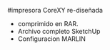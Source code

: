 #impresora CoreXY re-diseñada

- comprimido en RAR.
- Archivo completo SketchUp
- Configuracion MARLIN
